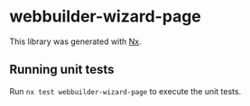 # webbuilder-wizard-page

This library was generated with [Nx](https://nx.dev).

## Running unit tests

Run `nx test webbuilder-wizard-page` to execute the unit tests.
